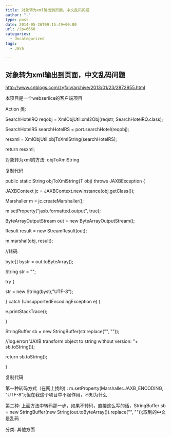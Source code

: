 ```yaml
---
title: 对象转为xml输出到页面，中文乱码问题
author: "-"
type: post
date: 2014-05-26T09:15:49+00:00
url: /?p=6660
categories:
  - Uncategorized
tags:
  - Java

---
```

## 对象转为xml输出到页面，中文乱码问题
http://www.cnblogs.com/zyfxlv/archive/2013/01/23/2872955.html

本项目是一个webseriice的客户端项目

Action 类: 

SearchHotelRQ reqobj = XmlObjUtil.xml2Obj(reqstr, SearchHotelRQ.class);
  
SearchHotelRS searchHotelRS = port.searchHotel(reqobj);
  
resxml = XmlObjUtil.objToXmlString(searchHotelRS);
  
return resxml;
  
对象转为xml的方法: objToXmlString

复制代码
  
public static <T> String objToXmlString(T obj) throws JAXBException {
  
JAXBContext jc = JAXBContext.newInstance(obj.getClass());
  
Marshaller m = jc.createMarshaller();
  
m.setProperty("jaxb.formatted.output", true);
  
ByteArrayOutputStream out = new ByteArrayOutputStream();
  
Result result = new StreamResult(out);
  
m.marshal(obj, result);
  
//转码
  
byte[] bystr = out.toByteArray();
  
String str = "";
  
try {
  
str = new String(bystr,"UTF-8");
  
} catch (UnsupportedEncodingException e) {
  
e.printStackTrace();
  
}
  
StringBuffer sb = new StringBuffer(str.replace("<?xml version=\"1.0\" encoding=\"UTF-8\" standalone=\"yes\"?>", ""));
  
//log.error("JAXB transform object to string without version: "+ sb.toString());
  
return sb.toString();
  
}
  
复制代码
  
第一种转码方式（在网上找的) :  m.setProperty(Marshaller.JAXB_ENCODING, "UTF-8");但在我这个项目中不起作用，不知为什么

第二种: 上面方法中转码那一步，如果不转码，直接这么写的话，StringBuffer sb = new StringBuffer(new String(out.toByteArray()).replace("<?xml version=\"1.0\" encoding=\"UTF-8\" standalone=\"yes\"?>", ""));取到的中文是乱码

分类: 其他方面